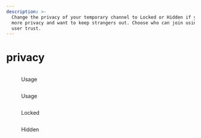 ```yaml
---
description: >-
  Change the privacy of your temporary channel to Locked or Hidden if you need
  more privacy and want to keep strangers out. Choose who can join using /voice
  user trust.
---
```


# privacy

<figure><img src="../../.gitbook/assets/image (46).png" alt=""><figcaption><p>Usage</p></figcaption></figure>

<figure><img src="../../.gitbook/assets/image (47).png" alt=""><figcaption><p>Usage</p></figcaption></figure>

<figure><img src="../../.gitbook/assets/image (48).png" alt=""><figcaption><p>Locked</p></figcaption></figure>

<figure><img src="../../.gitbook/assets/image (49).png" alt=""><figcaption><p>Hidden</p></figcaption></figure>
